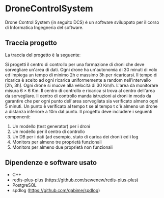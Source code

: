 # DroneControlSystem
Drone Control System (in seguito DCS) è un software sviluppato per il corso di Informatica Ingegneria del software.

## Traccia progetto
La traccia del progetto è la seguente:

Si progetti il centro di controllo per una formazione di droni che deve sorvegliare un'area di dati. Ogni drone ha un'autonomia di 30 minuti di volo ed impiega un tempo di minimo 2h e massimo 3h per ricaricarsi. Il tempo di ricarica è scelto ad ogni ricarica uniformemente a random nell'intervallo [2h, 3h]. Ogni drone si muove alla velocità di 30 Km/h. L'area da monitorare misura 6 × 6 Km. Il centro di controllo e ricarica si trova al centro dell'area da sorvegliare. Il centro di controllo manda istruzioni ai droni in modo da garantire che per ogni punto dell'area sorvegliata sia verificato almeno ogni 5 minuti. Un punto è verificato al tempo t se al tempo t c'è almeno un drone a distanza inferiore a 10m dal punto. Il progetto deve includere i seguenti componenti:

1. Un modello (test generator) per i droni
2. Un modello per il centro di controllo
3. Un DB per i dati (ad esempio, stato di carica dei droni) ed i log
4. Monitors per almeno tre proprietà funzionali
5. Monitors per almeno due proprietà non funzionali

## Dipendenze e software usato
- C++
- redis-plus-plus (https://github.com/sewenew/redis-plus-plus)
- PostgreSQL
- spdlog (https://github.com/gabime/spdlog)
